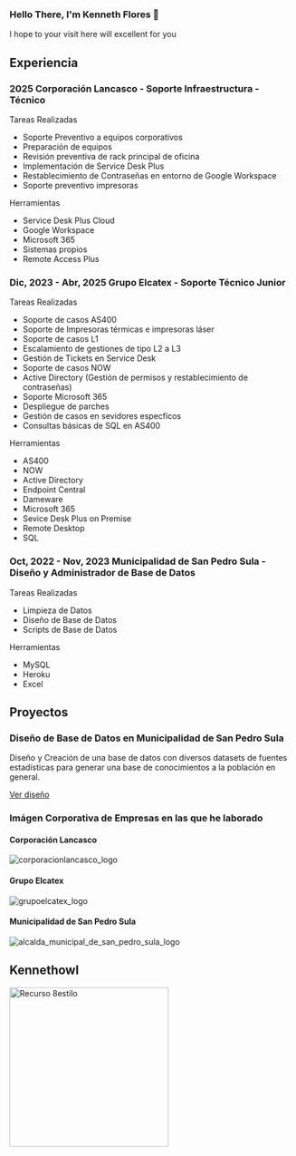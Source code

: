### Hello There, I'm Kenneth Flores 👋

I hope to your visit here will excellent for you

## Experiencia

### 2025 Corporación Lancasco - Soporte Infraestructura - Técnico

Tareas Realizadas

* Soporte Preventivo a equipos corporativos
* Preparación de equipos
* Revisión preventiva de rack principal de oficina
* Implementación de Service Desk Plus
* Restablecimiento de Contraseñas en entorno de Google Workspace
* Soporte preventivo impresoras

Herramientas

* Service Desk Plus Cloud
* Google Workspace
* Microsoft 365
* Sistemas propios
* Remote Access Plus

### Dic, 2023 - Abr, 2025 Grupo Elcatex - Soporte Técnico Junior

Tareas Realizadas

* Soporte de casos AS400
* Soporte de Impresoras térmicas e impresoras láser
* Soporte de casos L1
* Escalamiento de gestiones de tipo L2 a L3
* Gestión de Tickets en Service Desk
* Soporte de casos NOW
* Active Directory (Gestión de permisos y restablecimiento de contraseñas)
* Soporte Microsoft 365
* Despliegue de parches
* Gestión de casos en sevidores especfícos
* Consultas básicas de SQL en AS400

Herramientas

* AS400
* NOW
* Active Directory
* Endpoint Central
* Dameware
* Microsoft 365
* Sevice Desk Plus on Premise
* Remote Desktop
* SQL

### Oct, 2022 - Nov, 2023 Municipalidad de San Pedro Sula - Diseño y Administrador de Base de Datos

Tareas Realizadas

* Limpieza de Datos
* Diseño de Base de Datos
* Scripts de Base de Datos

Herramientas

* MySQL
* Heroku
* Excel

## Proyectos

### Diseño de Base de Datos en Municipalidad de San Pedro Sula

Diseño y Creación de una base de datos con diversos datasets de fuentes estadísticas para generar una base de conocimientos a la población en general.

[Ver diseño](https://dbdiagram.io/d/C3I_PORTAL_ESTADISTICO-63fc396b296d97641d83e630)

### Imágen Corporativa de Empresas en las que he laborado

#### Corporación Lancasco

![corporacionlancasco_logo](https://github.com/user-attachments/assets/b381b123-93ba-4547-8542-d5a423465b14)

#### Grupo Elcatex

![grupoelcatex_logo](https://github.com/user-attachments/assets/0d4507a7-abe8-4842-a3f6-716f9efd9013)

#### Municipalidad de San Pedro Sula

![alcalda_municipal_de_san_pedro_sula_logo](https://github.com/user-attachments/assets/420aed51-510d-494f-8ee7-a25977da8fca)

## Kennethowl

<img width="281" alt="Recurso 8estilo" src="https://user-images.githubusercontent.com/71115590/175790996-d0864f1c-c610-4ef4-8a09-ccf826798a56.png">
